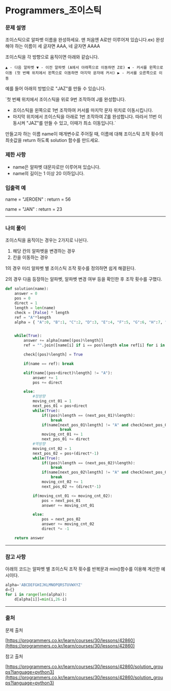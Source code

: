 # Programmers_조이스틱

### **문제 설명**

조이스틱으로 알파벳 이름을 완성하세요. 맨 처음엔 A로만 이루어져 있습니다.ex) 완성해야 하는 이름이 세 글자면 AAA, 네 글자면 AAAA

조이스틱을 각 방향으로 움직이면 아래와 같습니다.

`▲ - 다음 알파벳
▼ - 이전 알파벳 (A에서 아래쪽으로 이동하면 Z로)
◀ - 커서를 왼쪽으로 이동 (첫 번째 위치에서 왼쪽으로 이동하면 마지막 문자에 커서)
▶ - 커서를 오른쪽으로 이동`

예를 들어 아래의 방법으로 "JAZ"를 만들 수 있습니다.

`첫 번째 위치에서 조이스틱을 위로 9번 조작하여 J를 완성합니다.
- 조이스틱을 왼쪽으로 1번 조작하여 커서를 마지막 문자 위치로 이동시킵니다.
- 마지막 위치에서 조이스틱을 아래로 1번 조작하여 Z를 완성합니다.
따라서 11번 이동시켜 "JAZ"를 만들 수 있고, 이때가 최소 이동입니다.`

만들고자 하는 이름 name이 매개변수로 주어질 때, 이름에 대해 조이스틱 조작 횟수의 최솟값을 return 하도록 solution 함수를 만드세요.

### 제한 사항

- name은 알파벳 대문자로만 이루어져 있습니다.
- name의 길이는 1 이상 20 이하입니다.

### 입출력 예

name = "JEROEN" : return = 56

name = "JAN" : return = 23

---

### 나의 풀이

조이스틱을 움직이는 경우는 2가지로 나뉜다.

1. 해당 칸의 알파벳을 변경하는 경우
2. 칸을 이동하는 경우

1의 경우 미리 알파벳 별 조이스틱 조작 횟수를 정의하면 쉽게 해결된다.

2의 경우 다음 등장하는 알파벳, 알파벳 변경 여부 등을 확인한 후 조작 횟수를 구했다.

```python
def solution(name):
    answer = 0
    pos = 0
    direct = 1
    length = len(name)
    check = [False] * length
    ref = "A"*length
    alpha = { "A":0, "B":1, "C":2, "D":3, "E":4, "F":5, "G":6, "H":7, "I":8, "J":9, "K":10, "L":11, "M":12, "N":13, "O":12, "P":11, "Q":10, "R":9, "S":8, "T":7, "U":6, "V":5, "W":4, "X":3, "Y":2, "Z":1}


    while(True):
        answer += alpha[name[(pos)%length]]
        ref = "".join([name[i] if i == pos%length else ref[i] for i in range(length)])

        check[(pos)%length] = True

        if(name == ref): break

        elif(name[(pos+direct)%length] != "A"):
            answer += 1
            pos += direct

        else:
            #정뱡향
            moving_cnt_01 = 1
            next_pos_01 = pos+direct
            while(True):
                if((pos)%length == (next_pos_01)%length):
                    break
                if(name[next_pos_01%length] != "A" and check[next_pos_01%length] == False):
                        break    
                moving_cnt_01 += 1
                next_pos_01 += direct    
            #역방향
            moving_cnt_02 = 1
            next_pos_02 = pos+(direct*-1)
            while(True):
                if((pos)%length == (next_pos_02)%length):
                    break
                if(name[next_pos_02%length] != "A" and check[next_pos_02%length] == False):
                    break
                moving_cnt_02 += 1
                next_pos_02 += (direct*-1)

            if(moving_cnt_01 <= moving_cnt_02):
                pos = next_pos_01
                answer += moving_cnt_01

            else:
                pos = next_pos_02
                answer += moving_cnt_02
                direct *= -1

    return answer
```

---

### 참고 사항

아래의 코드는 알파벳 별 조이스틱 조작 횟수를 반복문과 min()함수를 이용해 계산한 예시이다.

```python
alpha='ABCDEFGHIJKLMNOPQRSTUVWXYZ'
d={}
for i in range(len(alpha)):
    d[alpha[i]]=min(i,26-i)
```

---

### 출처

문제 출처

[https://programmers.co.kr/learn/courses/30/lessons/42860](https://programmers.co.kr/learn/courses/30/lessons/42860)

참고 출처

[https://programmers.co.kr/learn/courses/30/lessons/42860/solution_groups?language=python3](https://programmers.co.kr/learn/courses/30/lessons/42860/solution_groups?language=python3)
